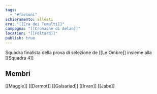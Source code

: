 ```yaml
---
tags:
  - "#fazioni"
schieramento: alleati
era: "[[Era dei Tumulti]]"
campagna: "[[Cronache di Aelan]]"
location: "[[Foltard]]"
publish: true
---
```

Squadra finalista della prova di selezione de [[Le Ombre]] insieme alla [[Squadra 4]]

## Membri
[[Maggie]]
[[Dermot]]
[[Galsariad]]
[[Irvan]]
[[Jabe]]
